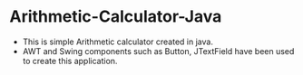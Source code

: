 # Arithmetic-Calculator-Java
- This is simple Arithmetic calculator created in java.
- AWT and Swing components such as Button, JTextField have been used to create this application.
